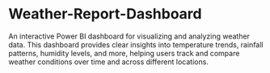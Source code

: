 # Weather-Report-Dashboard
An interactive Power BI dashboard for visualizing and analyzing weather data. This dashboard provides clear insights into temperature trends, rainfall patterns, humidity levels, and more, helping users track and compare weather conditions over time and across different locations.
